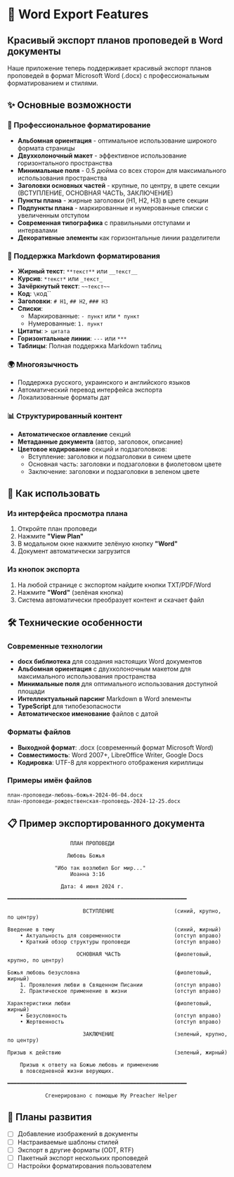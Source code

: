 # 📄 Word Export Features

## Красивый экспорт планов проповедей в Word документы

Наше приложение теперь поддерживает красивый экспорт планов проповедей в формат Microsoft Word (.docx) с профессиональным форматированием и стилями.

## ✨ Основные возможности

### 🎨 Профессиональное форматирование
- **Альбомная ориентация** - оптимальное использование широкого формата страницы
- **Двухколоночный макет** - эффективное использование горизонтального пространства
- **Минимальные поля** - 0.5 дюйма со всех сторон для максимального использования пространства
- **Заголовки основных частей** - крупные, по центру, в цвете секции (ВСТУПЛЕНИЕ, ОСНОВНАЯ ЧАСТЬ, ЗАКЛЮЧЕНИЕ)
- **Пункты плана** - жирные заголовки (H1, H2, H3) в цвете секции
- **Подпункты плана** - маркированные и нумерованные списки с увеличенным отступом
- **Современная типографика** с правильными отступами и интервалами
- **Декоративные элементы** как горизонтальные линии разделители

### 📝 Поддержка Markdown форматирования
- **Жирный текст**: `**текст**` или `__текст__`
- **Курсив**: `*текст*` или `_текст_`
- **Зачёркнутый текст**: `~~текст~~`
- **Код**: `\`код\``
- **Заголовки**: `# H1`, `## H2`, `### H3`
- **Списки**: 
  - Маркированные: `- пункт` или `* пункт`
  - Нумерованные: `1. пункт`
- **Цитаты**: `> цитата`
- **Горизонтальные линии**: `---` или `***`
- **Таблицы**: Полная поддержка Markdown таблиц

### 🌍 Многоязычность
- Поддержка русского, украинского и английского языков
- Автоматический перевод интерфейса экспорта
- Локализованные форматы дат

### 📊 Структурированный контент
- **Автоматическое оглавление** секций
- **Метаданные документа** (автор, заголовок, описание)
- **Цветовое кодирование** секций и подзаголовков:
  - Вступление: заголовки и подзаголовки в синем цвете
  - Основная часть: заголовки и подзаголовки в фиолетовом цвете
  - Заключение: заголовки и подзаголовки в зеленом цвете

## 🚀 Как использовать

### Из интерфейса просмотра плана
1. Откройте план проповеди
2. Нажмите **"View Plan"**
3. В модальном окне нажмите зелёную кнопку **"Word"**
4. Документ автоматически загрузится

### Из кнопок экспорта
1. На любой странице с экспортом найдите кнопки TXT/PDF/Word
2. Нажмите **"Word"** (зелёная кнопка)
3. Система автоматически преобразует контент и скачает файл

## 🛠️ Технические особенности

### Современные технологии
- **docx библиотека** для создания настоящих Word документов
- **Альбомная ориентация** с двухколоночным макетом для максимального использования пространства
- **Минимальные поля** для оптимального использования доступной площади
- **Интеллектуальный парсинг** Markdown в Word элементы
- **TypeScript** для типобезопасности
- **Автоматическое именование** файлов с датой

### Форматы файлов
- **Выходной формат**: .docx (современный формат Microsoft Word)
- **Совместимость**: Word 2007+, LibreOffice Writer, Google Docs
- **Кодировка**: UTF-8 для корректного отображения кириллицы

### Примеры имён файлов
```
план-проповеди-любовь-божья-2024-06-04.docx
план-проповеди-рождественская-проповедь-2024-12-25.docx
```

## 📋 Пример экспортированного документа

```
                    ПЛАН ПРОПОВЕДИ
                   
                   Любовь Божья
                    
               "Ибо так возлюбил Бог мир..."
                    Иоанна 3:16
                    
                 Дата: 4 июня 2024 г.

━━━━━━━━━━━━━━━━━━━━━━━━━━━━━━━━━━━━━━━━━━━━━━━━━━━━━━━━━

                        ВСТУПЛЕНИЕ                   (синий, крупно, по центру)

Введение в тему                                      (синий, жирный)
    • Актуальность для современности                 (отступ вправо)
    • Краткий обзор структуры проповеди              (отступ вправо)

                      ОСНОВНАЯ ЧАСТЬ                 (фиолетовый, крупно, по центру)

Божья любовь безусловна                              (фиолетовый, жирный)
    1. Проявления любви в Священном Писании          (отступ вправо)
    2. Практическое применение в жизни               (отступ вправо)

Характеристики любви                                 (фиолетовый, жирный)
    • Безусловность                                  (отступ вправо)
    • Жертвенность                                   (отступ вправо)

                        ЗАКЛЮЧЕНИЕ                   (зеленый, крупно, по центру)

Призыв к действию                                    (зеленый, жирный)
    
    Призыв к ответу на Божью любовь и применению 
    в повседневной жизни верующих.

━━━━━━━━━━━━━━━━━━━━━━━━━━━━━━━━━━━━━━━━━━━━━━━━━━━━━━━━━

            Сгенерировано с помощью My Preacher Helper
```

## 🔄 Планы развития

- [ ] Добавление изображений в документы
- [ ] Настраиваемые шаблоны стилей
- [ ] Экспорт в другие форматы (ODT, RTF)
- [ ] Пакетный экспорт нескольких проповедей
- [ ] Настройки форматирования пользователем 